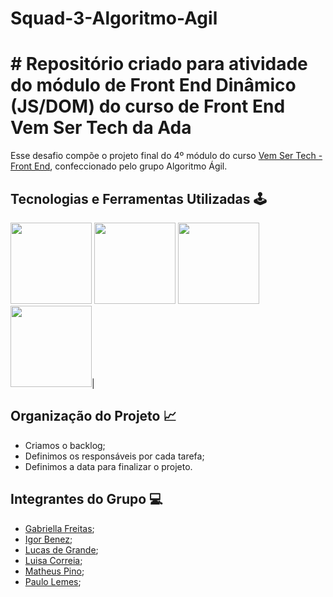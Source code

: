 # Squad-3-Algoritmo-Agil

# # Repositório criado para atividade do módulo de Front End Dinâmico (JS/DOM) do curso de Front End Vem Ser Tech da Ada 

Esse desafio compõe o projeto final do 4º módulo do curso [Vem Ser Tech - Front End](https://ada.tech/sou-aluno/programas/ifood-vem-ser-tech), confeccionado pelo  grupo Algoritmo Ágil.

## Tecnologias e Ferramentas Utilizadas 🕹️

<img src="https://cdn.jsdelivr.net/gh/devicons/devicon/icons/javascript/javascript-original.svg" width="130px"> <img src="https://cdn.jsdelivr.net/gh/devicons/devicon/icons/vscode/vscode-original.svg" width="130px"> <img src="https://cdn.jsdelivr.net/gh/devicons/devicon/icons/css3/css3-original.svg" width="130px"> <img src="https://cdn.jsdelivr.net/gh/devicons/devicon/icons/html5/html5-original.svg" width="130px">|

## Organização do Projeto 📈

- Criamos o backlog;
- Definimos os responsáveis por cada tarefa;
- Definimos a data para finalizar o projeto.

## Integrantes do Grupo 💻

- [Gabriella Freitas](https://github.com/gabriellafsena);
- [Igor Benez](https://github.com/igor-benez);
- [Lucas de Grande](https://github.com/);
- [Luisa Correia](https://github.com/luisacs923);
- [Matheus Pino](https://github.com/matheuspino);
- [Paulo Lemes](https://github.com/paulo-lemes);


